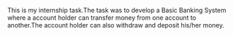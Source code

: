This is my internship task.The task was to develop a Basic Banking System where a account holder can transfer money from one account to another.The account holder can also withdraw and deposit his/her money.
